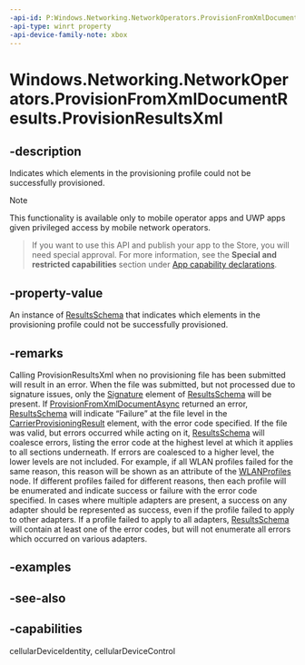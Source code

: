 ```yaml
---
-api-id: P:Windows.Networking.NetworkOperators.ProvisionFromXmlDocumentResults.ProvisionResultsXml
-api-type: winrt property
-api-device-family-note: xbox
---
```


<!-- Property syntax
public string ProvisionResultsXml { get; }
-->

# Windows.Networking.NetworkOperators.ProvisionFromXmlDocumentResults.ProvisionResultsXml

## -description
Indicates which elements in the provisioning profile could not be successfully provisioned.

> [!NOTE]
> This functionality is available only to mobile operator apps and UWP apps given privileged access by mobile network operators.



> If you want to use this API and publish your app to the Store, you will need special approval. For more information, see the **Special and restricted capabilities** section under [App capability declarations](/windows/uwp/packaging/app-capability-declarations). 

## -property-value
An instance of [ResultsSchema](/uwp/schemas/mobilebroadbandschema/resultsschema/schema-root) that indicates which elements in the provisioning profile could not be successfully provisioned.

## -remarks
Calling ProvisionResultsXml when no provisioning file has been submitted will result in an error. When the file was submitted, but not processed due to signature issues, only the [Signature](/uwp/schemas/mobilebroadbandschema/resultsschema/element-signature) element of [ResultsSchema](/uwp/schemas/mobilebroadbandschema/resultsschema/schema-root) will be present. If [ProvisionFromXmlDocumentAsync](provisioningagent_provisionfromxmldocumentasync_1872273253.md) returned an error, [ResultsSchema](/uwp/schemas/mobilebroadbandschema/resultsschema/schema-root) will indicate “Failure” at the file level in the [CarrierProvisioningResult](/uwp/schemas/mobilebroadbandschema/resultsschema/element-carrierprovisioningresult) element, with the error code specified. If the file was valid, but errors occurred while acting on it, [ResultsSchema](/uwp/schemas/mobilebroadbandschema/resultsschema/schema-root) will coalesce errors, listing the error code at the highest level at which it applies to all sections underneath. If errors are coalesced to a higher level, the lower levels are not included. For example, if all WLAN profiles failed for the same reason, this reason will be shown as an attribute of the [WLANProfiles](/uwp/schemas/mobilebroadbandschema/resultsschema/element-wlanprofiles) node. If different profiles failed for different reasons, then each profile will be enumerated and indicate success or failure with the error code specified. In cases where multiple adapters are present, a success on any adapter should be represented as success, even if the profile failed to apply to other adapters. If a profile failed to apply to all adapters, [ResultsSchema](/uwp/schemas/mobilebroadbandschema/resultsschema/schema-root) will contain at least one of the error codes, but will not enumerate all errors which occurred on various adapters.

## -examples

## -see-also

## -capabilities
cellularDeviceIdentity, cellularDeviceControl
